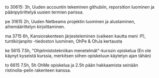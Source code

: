 to 30615: 3h, Uuden accountin tekeminen githubiin, reporsition luominen ja päänpyörittelyä uusien termien parissa.

pe 31615 2h, Uuden Netbeams projektin luominen ja alustaminen, aihemäärittelyn kirjoittaminen.

ma 3715 6h, Kansiorakenteen järjesteleminen (vaikeen kautta meni :P), tuntikirjanpito -tiedoston luominen, OhPe & OhJa kertausta

ke 5615 7.5h, "Ohjelmistotekniikan menetelmät"-kurssin opiskelua (En ole käynyt kyseistä kurssia, merkitsen siihen opiskeluun käytetyn ajan tähän)

to 6615 7.5h, 5h OhMe opiskelua ja 2.5h pään hakkaamista seinään ristinolla-pelin rakenteen kanssa. 
